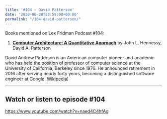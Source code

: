 ```yaml
---
title: '#104 – David Patterson'
date: '2020-06-28T23:59:00+00:00'
permalink: "/104-david-patterson/"
---
```


Books mentioned on Lex Fridman Podcast #104:

1. <b><a href="https://amzn.to/3AM8sek" target="_blank" rel="sponsored noopener noreferrer">Computer Architecture: A Quantitative Approach</a></b> by John L. Hennessy, David A. Patterson

<!--more-->

David Andrew Patterson is an American computer pioneer and academic who has held the position of professor of computer science at the University of California, Berkeley since 1976. He announced retirement in 2016 after serving nearly forty years, becoming a distinguished software engineer at Google. <a href="https://en.wikipedia.org/wiki/David_Patterson_(computer_scientist" target="_blank">Wikipedia</a>)

- - - - - -

## Watch or listen to episode #104

<https://www.youtube.com/watch?v=naed4C4hfAg>